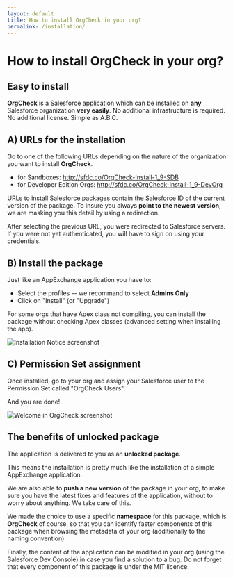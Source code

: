 ```yaml
---
layout: default
title: How to install OrgCheck in your org?
permalink: /installation/
---
```


# How to install OrgCheck in your org?


## Easy to install

**OrgCheck** is a Salesforce application which can be installed on **any** Salesforce organization **very easily**. No additional infrastructure is required. No additional license. Simple as A.B.C.


## A) URLs for the installation

Go to one of the following URLs depending on the nature of the organization you want to install **OrgCheck**.

- for Sandboxes: http://sfdc.co/OrgCheck-Install-1_9-SDB
- for Developer Edition Orgs: http://sfdc.co/OrgCheck-Install-1_9-DevOrg

URLs to install Salesforce packages contain the Salesforce ID of the current version of the package. To insure you always **point to the newest version**, we are masking you this detail by using a redirection.

After selecting the previous URL, you were redirected to Salesforce servers.
If you were not yet authenticated, you will have to sign on using your credentials.


## B) Install the package

Just like an AppExchange application you have to:
- Select the profiles -- we recommand to select **Admins Only**
- Click on "Install" (or "Upgrade")

For some orgs that have Apex class not compiling, you can install the package without checking Apex classes (advanced setting when installing the app).

![Installation Notice screenshot](../images/screenshots/OrgCheck-v1.9.1-Screenshot5.png)


## C) Permission Set assignment

Once installed, go to your org and assign your Salesforce user to the Permission Set called "OrgCheck Users".

And you are done!

![Welcome in OrgCheck screenshot](../images/screenshots/OrgCheck-v1.9.1-Screenshot1.png)


## The benefits of unlocked package

The application is delivered to you as an **unlocked package**.

This means the installation is pretty much like the installation of a simple AppExchange application.

We are also able to **push a new version** of the package in your org, to make sure you have the latest fixes and features of the application, without to worry about anything. We take care of this.

We made the choice to use a specific **namespace** for this package, which is __OrgCheck__ of course, so that you can identify faster components of this package when browsing the metadata of your org (additionally to the naming convention).

Finally, the content of the application can be modified in your org (using the Salesforce Dev Console) in case you find a solution to a bug. Do not forget that every component of this package is under the MIT licence.
